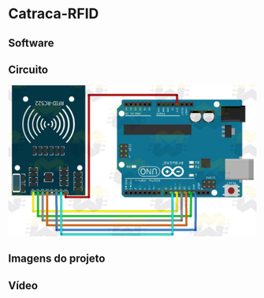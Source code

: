 # Catraca-RFID

## Software

## Circuito
![Circuito do Arduino com a placa RFID](https://github.com/Augusto-Ildefonso/Catraca-RFID/blob/72c2508d2b34d03063236a011ec34842c37524b2/circuito_rfid.jpg)

## Imagens do projeto

## Vídeo
